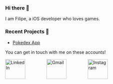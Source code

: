 ### Hi there 👋

I am Filipe, a iOS developer who loves games.


### Recent Projects 📱
<ul>
<li><a href="https://github.com/filipero/pokedex">Pokedex App</a></li>
</ul>

You can get in touch with me on these accounts!

<a href="https://www.linkedin.com/in/filipe-ro/?locale=en_US"><img src="https://upload.wikimedia.org/wikipedia/commons/8/81/LinkedIn_icon.svg" alt="LinkedIn" style="" title="LinkedIn" width="64" height="64"></a>
<a href="mailto:filipe.ro.ol@gmail.com"><img src="https://upload.wikimedia.org/wikipedia/commons/7/7e/Gmail_icon_%282020%29.svg" alt="Gmail" style="" title="Gmail" width="64" height="64" hspace="64"></a>
<a href="https://www.instagram.com/filiper0/"><img src="https://upload.wikimedia.org/wikipedia/commons/e/e7/Instagram_logo_2016.svg" alt="Instagram" style="" title="Instagram" width="64" height="64"></a>

